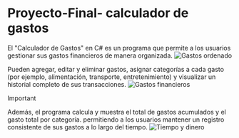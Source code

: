 # Proyecto-Final- calculador de gastos 


El "Calculador de Gastos" en C# es un programa que permite a los usuarios gestionar sus gastos financieros de manera organizada.
![*Gastos ordenado*](https://github.com/Brianjmfi/Proyecto-Final-/assets/158607479/78cfb67b-4f4f-4ee9-ae07-2547e59ff11a)


Pueden agregar, editar y eliminar gastos, asignar categorías a cada gasto (por ejemplo, alimentación, transporte, entretenimiento) y visualizar un historial completo de sus transacciones.  ![*Gastos financieros*](https://github.com/Brianjmfi/Proyecto-Final-/assets/158607479/c1eb3190-b33c-4a97-b2f0-345f86690ac8)

> [!IMPORTANT]
> Además, el programa calcula y muestra el total de gastos acumulados y el gasto total por categoría. permitiendo a los usuarios mantener un registro consistente de sus gastos a lo largo del tiempo.
![*Tiempo y dinero*](https://github.com/Brianjmfi/Proyecto-Final-/assets/158607479/57416797-5ef0-454d-9253-448271ccdb01)



